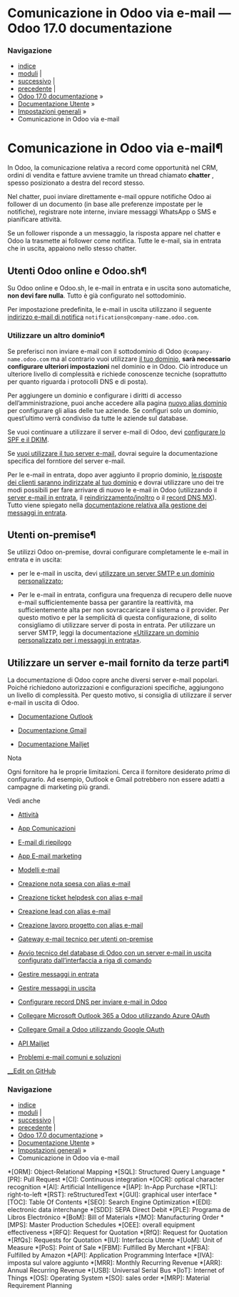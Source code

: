 # Comunicazione in Odoo via e-mail — Odoo 17.0 documentazione

### Navigazione

  * [indice](../../genindex.html "Indice generale")
  * [moduli](../../py-modindex.html "Indice del modulo Python") |
  * [successivo](email_communication/email_servers_inbound.html "Gestire messaggi in entrata") |
  * [precedente](iot/devices/scale.html "Collegare una bilancia") |
  * [Odoo 17.0 documentazione](../../index-2.html) »
  * [Documentazione Utente](../../applications.html) »
  * [Impostazioni generali](../general.html) »
  * Comunicazione in Odoo via e-mail



# Comunicazione in Odoo via e-mail¶

In Odoo, la comunicazione relativa a record come opportunità nel CRM, ordini di vendita e fatture avviene tramite un thread chiamato **chatter** , spesso posizionato a destra del record stesso.

Nel chatter, puoi inviare direttamente e-mail oppure notifiche Odoo ai follower di un documento (in base alle preferenze impostate per le notifiche), registrare note interne, inviare messaggi WhatsApp o SMS e pianificare attività.

Se un follower risponde a un messaggio, la risposta appare nel chatter e Odoo la trasmette ai follower come notifica. Tutte le e-mail, sia in entrata che in uscita, appaiono nello stesso chatter.

## Utenti Odoo online e Odoo.sh¶

Su Odoo online e Odoo.sh, le e-mail in entrata e in uscita sono automatiche, **non devi fare nulla**. Tutto è già configurato nel sottodominio.

Per impostazione predefinita, le e-mail in uscita utilizzano il seguente [indirizzo e-mail di notifica](email_communication/email_servers_outbound.html#email-outbound-notifications) `notifications@company-name.odoo.com`.

### Utilizzare un altro dominio¶

Se preferisci non inviare e-mail con il sottodominio di Odoo `@company-name.odoo.com` ma al contrario vuoi utilizzare [il tuo dominio](email_communication/email_servers_outbound.html#email-outbound-custom-domain), **sarà necessario configurare ulteriori impostazioni** nel dominio e in Odoo. Ciò introduce un ulteriore livello di complessità e richiede conoscenze tecniche (soprattutto per quanto riguarda i protocolli DNS e di posta).

Per aggiungere un dominio e configurare i diritti di accesso dell’amministrazione, puoi anche accedere alla pagina [nuovo alias dominio](email_communication/email_servers_outbound.html#email-outbound-alias-domain) per configurare gli alias delle tue aziende. Se configuri solo un dominio, quest’ultimo verrà condiviso da tutte le aziende sul database.

Se vuoi continuare a utilizzare il server e-mail di Odoo, devi [configurare lo SPF e il DKIM](email_communication/email_domain.html#email-domain-spf).

Se [vuoi utilizzare il tuo server e-mail](email_communication/email_servers_outbound.html#email-outbound-custom-domain-smtp-server), dovrai seguire la documentazione specifica del forntiore del server e-mail.

Per le e-mail in entrata, dopo aver aggiunto il proprio dominio, [le risposte dei clienti saranno indirizzate al tuo dominio](email_communication/email_servers_inbound.html#email-inbound-custom-domain) e dovrai utilizzare uno dei tre modi possibili per fare arrivare di nuovo le e-mail in Odoo (utilizzando il [server e-mail in entrata](email_communication/email_servers_inbound.html#email-inbound-custom-domain-incoming-server), il [reindirizzamento/inoltro](email_communication/email_servers_inbound.html#email-inbound-custom-domain-redirections) o il [record DNS MX](email_communication/email_servers_inbound.html#email-inbound-custom-domain-mx)). Tutto viene spiegato nella [documentazione relativa alla gestione dei messaggi in entrata](email_communication/email_servers_inbound.html).

## Utenti on-premise¶

Se utilizzi Odoo on-premise, dovrai configurare completamente le e-mail in entrata e in uscita:

  * per le e-mail in uscita, devi [utilizzare un server SMTP e un dominio personalizzato](email_communication/email_servers_outbound.html#email-outbound-custom-domain-odoo-server);

  * Per le e-mail in entrata, configura una frequenza di recupero delle nuove e-mail sufficientemente bassa per garantire la reattività, ma sufficientemente alta per non sovraccaricare il sistema o il provider. Per questo motivo e per la semplicità di questa configurazione, di solito consigliamo di utilizzare server di posta in entrata. Per utilizzare un server SMTP, leggi la documentazione [«Utilizzare un dominio personalizzato per i messaggi in entrata»](email_communication/email_servers_inbound.html#email-inbound-custom-domain).




## Utilizzare un server e-mail fornito da terze parti¶

La documentazione di Odoo copre anche diversi server e-mail popolari. Poiché richiedono autorizzazioni e configurazioni specifiche, aggiungono un livello di complessità. Per questo motivo, si consiglia di utilizzare il server e-mail in uscita di Odoo.

  * [Documentazione Outlook](email_communication/azure_oauth.html)

  * [Documentazione Gmail](email_communication/google_oauth.html)

  * [Documentazione Mailjet](email_communication/mailjet_api.html)




Nota

Ogni fornitore ha le proprie limitazioni. Cerca il fornitore desiderato _prima_ di configurarlo. Ad esempio, Outlook e Gmail potrebbero non essere adatti a campagne di marketing più grandi.

Vedi anche

  * [Attività](../essentials/activities.html)

  * [App Comunicazioni](../productivity/discuss.html)

  * [E-mail di riepilogo](companies/digest_emails.html)

  * [App E-mail marketing](../marketing/email_marketing.html)

  * [Modelli e-mail](companies/email_template.html)

  * [Creazione nota spesa con alias e-mail](../finance/expenses/log_expenses.html#expenses-email-expense)

  * [Creazione ticket helpdesk con alias e-mail](../services/helpdesk/overview/receiving_tickets.html#helpdesk-receiving-tickets-email-alias)

  * [Creazione lead con alias e-mail](../sales/crm/acquire_leads/email_manual.html#crm-configure-email-alias)

  * [Creazione lavoro progetto con alias e-mail](../services/project/tasks/task_creation.html#task-creation-email-alias)

  * [Gateway e-mail tecnico per utenti on-premise](../../administration/on_premise/email_gateway.html)

  * [Avvio tecnico del database di Odoo con un server e-mail in uscita configurato dall’interfaccia a riga di comando](../../developer/reference/cli.html#reference-cmdline-server-emails)




  * [Gestire messaggi in entrata](email_communication/email_servers_inbound.html)
  * [Gestire messaggi in uscita](email_communication/email_servers_outbound.html)
  * [Configurare record DNS per inviare e-mail in Odoo](email_communication/email_domain.html)
  * [Collegare Microsoft Outlook 365 a Odoo utilizzando Azure OAuth](email_communication/azure_oauth.html)
  * [Collegare Gmail a Odoo utilizzando Google OAuth](email_communication/google_oauth.html)
  * [API Mailjet](email_communication/mailjet_api.html)
  * [Problemi e-mail comuni e soluzioni](email_communication/faq.html)



[ __Edit on GitHub](https://github.com/odoo/documentation/edit/17.0/content/applications/general/email_communication.rst)

### Navigazione

  * [indice](../../genindex.html "Indice generale")
  * [moduli](../../py-modindex.html "Indice del modulo Python") |
  * [successivo](email_communication/email_servers_inbound.html "Gestire messaggi in entrata") |
  * [precedente](iot/devices/scale.html "Collegare una bilancia") |
  * [Odoo 17.0 documentazione](../../index-2.html) »
  * [Documentazione Utente](../../applications.html) »
  * [Impostazioni generali](../general.html) »
  * Comunicazione in Odoo via e-mail


  *[ORM]: Object-Relational Mapping
  *[SQL]: Structured Query Language
  *[PR]: Pull Request
  *[CI]: Continuous integration
  *[OCR]: optical character recognition
  *[AI]: Artificial Intelligence
  *[IAP]: In-App Purchase
  *[RTL]: right-to-left
  *[RST]: reStructuredText
  *[GUI]: graphical user interface
  *[TOC]: Table Of Contents
  *[SEO]: Search Engine Optimization
  *[EDI]: electronic data interchange
  *[SDD]: SEPA Direct Debit
  *[PLE]: Programa de Libros Electrónico
  *[BoM]: Bill of Materials
  *[MO]: Manufacturing Order
  *[MPS]: Master Production Schedules
  *[OEE]: overall equipment effectiveness
  *[RFQ]: Request for Quotation
  *[RfQ]: Request for Quotation
  *[RfQs]: Requests for Quotation
  *[IU]: Interfaccia Utente
  *[UoM]: Unit of Measure
  *[PoS]: Point of Sale
  *[FBM]: Fulfilled By Merchant
  *[FBA]: Fulfilled by Amazon
  *[API]: Application Programming Interface
  *[IVA]: imposta sul valore aggiunto
  *[MRR]: Monthly Recurring Revenue
  *[ARR]: Annual Recurring Revenue
  *[USB]: Universal Serial Bus
  *[IoT]: Internet of Things
  *[OS]: Operating System
  *[SO]: sales order
  *[MRP]: Material Requirement Planning